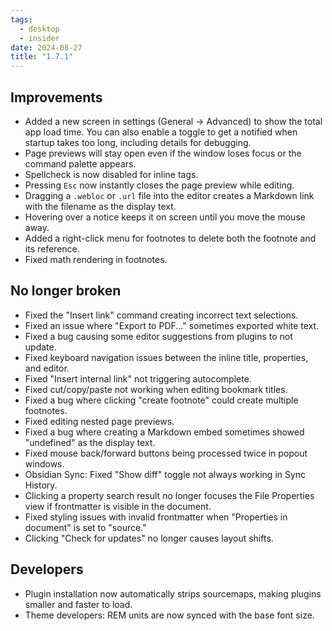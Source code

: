 ```yaml
---
tags:
  - desktop
  - insider
date: 2024-08-27
title: "1.7.1"
---
```


## Improvements

- Added a new screen in settings (General → Advanced) to show the total app load time. You can also enable a toggle to get a notified when startup takes too long, including details for debugging.
- Page previews will stay open even if the window loses focus or the command palette appears.
- Spellcheck is now disabled for inline tags.
- Pressing `Esc` now instantly closes the page preview while editing.
- Dragging a `.webloc` or `.url` file into the editor creates a Markdown link with the filename as the display text.
- Hovering over a notice keeps it on screen until you move the mouse away.
- Added a right-click menu for footnotes to delete both the footnote and its reference.
- Fixed math rendering in footnotes.

## No longer broken

- Fixed the "Insert link" command creating incorrect text selections.
- Fixed an issue where "Export to PDF..." sometimes exported white text.
- Fixed a bug causing some editor suggestions from plugins to not update.
- Fixed keyboard navigation issues between the inline title, properties, and editor.
- Fixed "Insert internal link" not triggering autocomplete.
- Fixed cut/copy/paste not working when editing bookmark titles.
- Fixed a bug where clicking "create footnote" could create multiple footnotes.
- Fixed editing nested page previews.
- Fixed a bug where creating a Markdown embed sometimes showed "undefined" as the display text.
- Fixed mouse back/forward buttons being processed twice in popout windows.
- Obsidian Sync: Fixed "Show diff" toggle not always working in Sync History.
- Clicking a property search result no longer focuses the File Properties view if frontmatter is visible in the document.
- Fixed styling issues with invalid frontmatter when "Properties in document" is set to "source."
- Clicking "Check for updates" no longer causes layout shifts.

## Developers

- Plugin installation now automatically strips sourcemaps, making plugins smaller and faster to load.
- Theme developers: REM units are now synced with the base font size.
